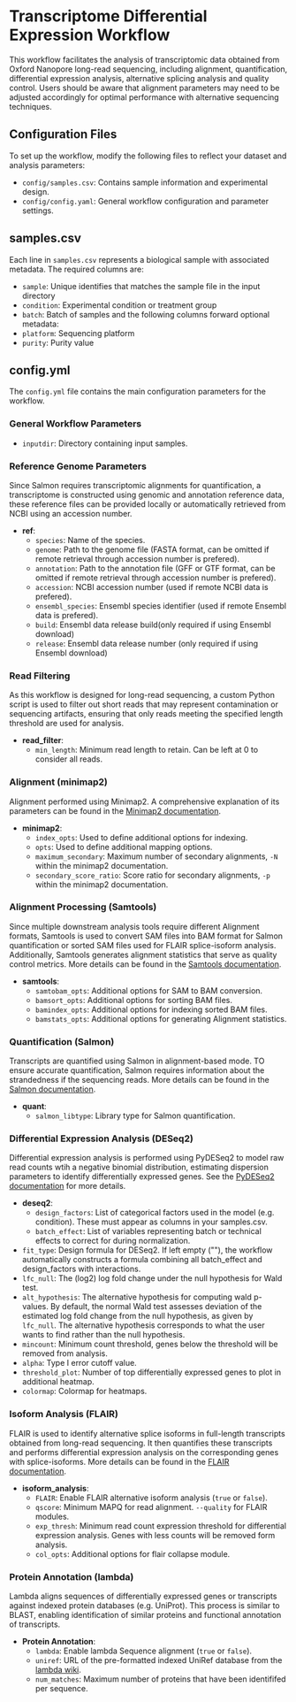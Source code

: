 # Transcriptome Differential Expression Workflow

This workflow facilitates the analysis of transcriptomic data obtained from Oxford Nanopore long-read sequencing, including alignment, quantification, differential expression analysis, alternative splicing analysis and quality control. Users should be aware that alignment parameters may need to be adjusted accordingly for optimal performance with alternative sequencing techniques.

## Configuration Files

To set up the workflow, modify the following files to reflect your dataset and analysis parameters:

- `config/samples.csv`: Contains sample information and experimental design.
- `config/config.yaml`: General workflow configuration and parameter settings.

## samples.csv

Each line in `samples.csv` represents a biological sample with associated metadata. The required columns are:
- `sample`: Unique identifies that matches the sample file in the input directory
- `condition`: Experimental condition or treatment group
- `batch`: Batch of samples
and the following columns forward optional metadata:
- `platform`: Sequencing platform
- `purity`: Purity value

## config.yml

The `config.yml` file contains the main configuration parameters for the workflow.

### General Workflow Parameters

- `inputdir`: Directory containing input samples.

### Reference Genome Parameters

Since Salmon requires transcriptomic alignments for quantification, a transcriptome is constructed using genomic and annotation reference data, these reference files can be provided locally or automatically retrieved from NCBI using an accession number.

- **ref**:
  - `species`: Name of the species.
  - `genome`: Path to the genome file (FASTA format, can be omitted if remote retrieval through accession number is prefered).
  - `annotation`: Path to the annotation file (GFF or GTF format, can be omitted if remote retrieval through accession number is prefered).
  - `accession`: NCBI accession number (used if remote NCBI data is prefered).
  - `ensembl_species`: Ensembl species identifier (used if remote Ensembl data is prefered).
  - `build`: Ensembl data release build(only required if using Ensembl download)
  - `release`: Ensembl data release number (only required if using Ensembl download)

### Read Filtering

As this workflow is designed for long-read sequencing, a custom Python script is used to filter out short reads that may represent contamination or sequencing artifacts, ensuring that only reads meeting the specified length threshold are used for analysis.

- **read_filter**:
  - `min_length`: Minimum read length to retain. Can be left at 0 to consider all reads.

### Alignment (minimap2)

Alignment performed using Minimap2. A comprehensive explanation of its parameters can be found in the [Minimap2 documentation](https://lh3.github.io/minimap2/minimap2.html#10).

- **minimap2**:
  - `index_opts`: Used to define additional options for indexing.
  - `opts`: Used to define additional mapping options.
  - `maximum_secondary`: Maximum number of secondary alignments, `-N` within the minimap2 documentation.
  - `secondary_score_ratio`: Score ratio for secondary alignments, `-p` within the minimap2 documentation.

### Alignment Processing (Samtools)

Since multiple downstream analysis tools require different Alignment formats, Samtools is used to convert SAM files into BAM format for Salmon quantification or sorted SAM files used for FLAIR splice-isoform analysis. Additionally, Samtools generates alignment statistics that serve as quality control metrics. More details can be found in the [Samtools documentation](http://www.htslib.org/doc/samtools.html).

- **samtools**:
  - `samtobam_opts`: Additional options for SAM to BAM conversion.
  - `bamsort_opts`: Additional options for sorting BAM files.
  - `bamindex_opts`: Additional options for indexing sorted BAM files.
  - `bamstats_opts`: Additional options for generating Alignment statistics.

### Quantification (Salmon)

Transcripts are quantified using Salmon in alignment-based mode. TO ensure accurate quantification, Salmon requires information about the strandedness if the sequencing reads. More details can be found in the [Salmon documentation](https://salmon.readthedocs.io/en/latest/salmon.html#what-s-this-libtype).

- **quant**:
  - `salmon_libtype`: Library type for Salmon quantification.

### Differential Expression Analysis (DESeq2)

Differential expression analysis is performed using PyDESeq2 to model raw read counts wtih a negative binomial distribution, estimating dispersion parameters to identify differentially expressed genes. See the [PyDESeq2 documentation](https://pydeseq2.readthedocs.io/en/stable/index.html) for more details.

- **deseq2**:
  - `design_factors`: List of categorical factors used in the model (e.g. condition). These must appear as columns in your samples.csv.
  - `batch_effect`: List of variables representing batch or technical effects to correct for during normalization.
 - `fit_type`: Design formula for DESeq2. If left empty (""), the workflow automatically constructs a formula combining all batch_effect and design_factors with interactions.
  - `lfc_null`: The (log2) log fold change under the null hypothesis for Wald test.
  - `alt_hypothesis`: The alternative hypothesis for computing wald p-values. By default, the normal Wald test assesses deviation of the estimated log fold change from the null hypothesis, as given by `lfc_null`. The alternative hypothesis corresponds to what the user wants to find rather than the null hypothesis.
  - `mincount`: Minimum count threshold, genes below the threshold will be removed from analysis.
  - `alpha`: Type I error cutoff value.
  - `threshold_plot`: Number of top differentially expressed genes to plot in additional heatmap.
  - `colormap`: Colormap for heatmaps.

### Isoform Analysis (FLAIR)

FLAIR is used to identify alternative splice isoforms in full-length transcripts obtained from long-read sequencing. It then quantifies these transcripts and performs differential expression analysis on the corresponding genes with splice-isoforms. More details can be found in the [FLAIR documentation](https://flair.readthedocs.io/en/latest/index.html).

- **isoform_analysis**:
  - `FLAIR`: Enable FLAIR alternative isoform analysis (`true` or `false`).
  - `qscore`: Minimum MAPQ for read alignment. `--quality` for FLAIR modules.
  - `exp_thresh`: Minimum read count expression threshold for differential expression analysis. Genes with less counts will be removed form analysis.
  - `col_opts`: Additional options for flair collapse module.

### Protein Annotation (lambda)

Lambda aligns sequences of differentially expressed genes or transcripts against indexed protein databases (e.g. UniProt). This process is similar to BLAST, enabling identification of similar proteins and functional annotation of transcripts.

- **Protein Annotation**:
  - `lambda`: Enable lambda Sequence alignment (`true` or `false`).
  - `uniref`: URL of the pre-formatted indexed UniRef database from the [lambda wiki](https://github.com/seqan/lambda/wiki/Pre%E2%80%90built-Database-Indexes).
  - `num_matches`: Maximum number of proteins that have been identififed per sequence.


